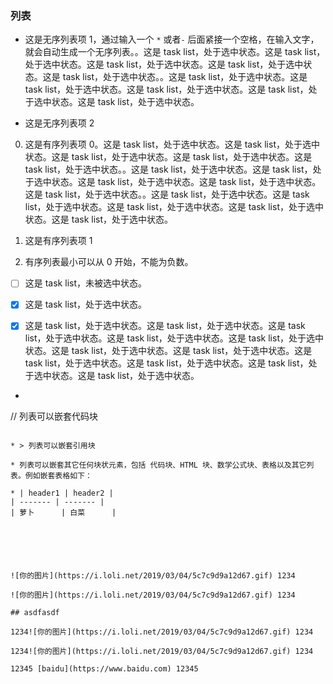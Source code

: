 
### 列表

* 这是无序列表项 1，通过输入一个 `*` 或者`-` 后面紧接一个空格，在输入文字，就会自动生成一个无序列表。。这是 task list，处于选中状态。这是 task list，处于选中状态。这是 task list，处于选中状态。这是 task list，处于选中状态。这是 task list，处于选中状态。。这是 task list，处于选中状态。这是 task list，处于选中状态。这是 task list，处于选中状态。这是 task list，处于选中状态。这是 task list，处于选中状态。


* 这是无序列表项 2

0. 这是有序列表项 0。这是 task list，处于选中状态。这是 task list，处于选中状态。这是 task list，处于选中状态。这是 task list，处于选中状态。这是 task list，处于选中状态。。这是 task list，处于选中状态。这是 task list，处于选中状态。这是 task list，处于选中状态。这是 task list，处于选中状态。这是 task list，处于选中状态。。这是 task list，处于选中状态。这是 task list，处于选中状态。这是 task list，处于选中状态。这是 task list，处于选中状态。这是 task list，处于选中状态。


1. 这是有序列表项 1

2. 有序列表最小可以从 0 开始，不能为负数。

* [ ] 这是 task list，未被选中状态。

* [x] 这是 task list，处于选中状态。

* [x] 这是 task list，处于选中状态。这是 task list，处于选中状态。这是 task list，处于选中状态。这是 task list，处于选中状态。这是 task list，处于选中状态。这是 task list，处于选中状态。这是 task list，处于选中状态。这是 task list，处于选中状态。这是 task list，处于选中状态。这是 task list，处于选中状态。这是 task list，处于选中状态。


* ```javascript
// 列表可以嵌套代码块
```

* > 列表可以嵌套引用块

* 列表可以嵌套其它任何块状元素，包括 代码块、HTML 块、数学公式块、表格以及其它列表。例如嵌套表格如下：

* | header1 | header2 |
| ------- | ------- |
| 萝卜      | 白菜      |






![你的图片](https://i.loli.net/2019/03/04/5c7c9d9a12d67.gif) 1234

![你的图片](https://i.loli.net/2019/03/04/5c7c9d9a12d67.gif) 1234

## asdfasdf

1234![你的图片](https://i.loli.net/2019/03/04/5c7c9d9a12d67.gif) 1234

1234![你的图片](https://i.loli.net/2019/03/04/5c7c9d9a12d67.gif) 1234

12345 [baidu](https://www.baidu.com) 12345
